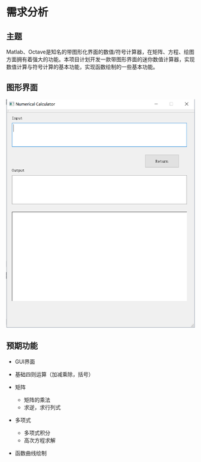 # 需求分析

## 主题

Matlab、Octave是知名的带图形化界面的数值/符号计算器，在矩阵、方程、绘图方面拥有着强大的功能。本项目计划开发一款带图形界面的迷你数值计算器，实现数值计算与符号计算的基本功能，实现函数绘制的一些基本功能。

## 图形界面

![基本GUI](.\基本GUI.PNG)



## 预期功能

* GUI界面

* 基础四则运算（加减乘除，括号）
* 矩阵
  * 矩阵的乘法
  * 求逆，求行列式
* 多项式
  * 多项式积分
  * 高次方程求解
* 函数曲线绘制






